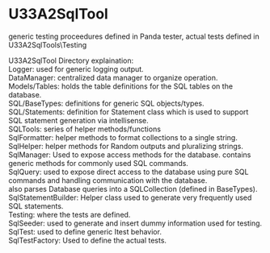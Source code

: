 # U33A2SqlTool

generic testing proceedures defined in Panda tester, actual tests defined in U33A2SqlTools\Testing

U33A2SqlTool Directory explaination:  
Logger: used for generic logging output.  
DataManager: centralized data manager to organize operation.  
Models/Tables: holds the table definitions for the SQL tables on the database.  
SQL/BaseTypes: definitions for generic SQL objects/types.  
SQL/Statements: definition for Statement class which is used to support SQL statement generation via intellisense.  
SQLTools: series of helper methods/functions  
    SqlFormatter: helper methods to format collections to a single string.  
    SqlHelper: helper methods for Random outputs and pluralizing strings.  
    SqlManager: Used to expose access methods for the database. contains generic methods for commonly used SQL commands.  
    SqlQuery: used to expose direct access to the database using pure SQL commands and handling communication with the database.  
              also parses Database queries into a SQLCollection (defined in BaseTypes).  
    SqlStatementBuilder: Helper class used to generate very frequently used SQL statements.  
Testing: where the tests are defined.  
    SqlSeeder: used to generate and insert dummy information used for testing.  
    SqlTest: used to define generic Itest behavior.  
    SqlTestFactory: Used to define the actual tests.  
 
